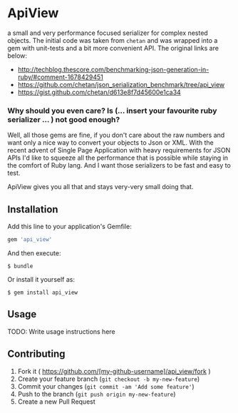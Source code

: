 # ApiView

a small and very performance focused serializer for complex nested objects. The initial code was taken from `chetan` and was wrapped into a gem with unit-tests and a bit more convenient API. The original links are below:
  - http://techblog.thescore.com/benchmarking-json-generation-in-ruby/#comment-1678429451
  - https://github.com/chetan/json_serialization_benchmark/tree/api_view
  - https://gist.github.com/chetan/d613e8f7d45600e1ca34



### Why should you even care? Is (... insert your favourite ruby serializer ... ) not good enough?

Well, all those gems are fine, if you don't care about the raw numbers and want only a nice way to convert your objects to Json or XML. With the recent advent of Single Page Application with heavy requirements for JSON APIs I'd like to squeeze all the performance that is possible while staying in the comfort of Ruby lang. And I want those serializers to be fast and easy to test.

ApiView gives you all that and stays very-very small doing that.




## Installation

Add this line to your application's Gemfile:

```ruby
gem 'api_view'
```

And then execute:

    $ bundle

Or install it yourself as:

    $ gem install api_view

## Usage

TODO: Write usage instructions here

## Contributing

1. Fork it ( https://github.com/[my-github-username]/api_view/fork )
2. Create your feature branch (`git checkout -b my-new-feature`)
3. Commit your changes (`git commit -am 'Add some feature'`)
4. Push to the branch (`git push origin my-new-feature`)
5. Create a new Pull Request
